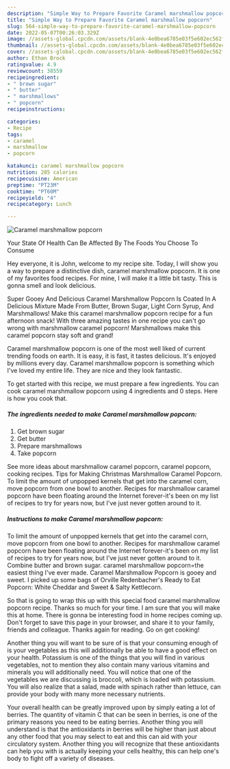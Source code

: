 ```yaml
---
description: "Simple Way to Prepare Favorite Caramel marshmallow popcorn"
title: "Simple Way to Prepare Favorite Caramel marshmallow popcorn"
slug: 564-simple-way-to-prepare-favorite-caramel-marshmallow-popcorn
date: 2022-05-07T00:26:03.329Z
image: //assets-global.cpcdn.com/assets/blank-4e0bea6785e03f5e602ec562f230caae08da540cada707380b4fe1bbebba43da.png
thumbnail: //assets-global.cpcdn.com/assets/blank-4e0bea6785e03f5e602ec562f230caae08da540cada707380b4fe1bbebba43da.png
cover: //assets-global.cpcdn.com/assets/blank-4e0bea6785e03f5e602ec562f230caae08da540cada707380b4fe1bbebba43da.png
author: Ethan Brock
ratingvalue: 4.9
reviewcount: 38559
recipeingredient:
- " brown sugar"
- " butter"
- " marshmallows"
- " popcorn"
recipeinstructions:

categories:
- Recipe
tags:
- caramel
- marshmallow
- popcorn

katakunci: caramel marshmallow popcorn 
nutrition: 285 calories
recipecuisine: American
preptime: "PT23M"
cooktime: "PT60M"
recipeyield: "4"
recipecategory: Lunch

---
```



![Caramel marshmallow popcorn](//assets-global.cpcdn.com/assets/blank-4e0bea6785e03f5e602ec562f230caae08da540cada707380b4fe1bbebba43da.png)

Your State Of Health Can Be Affected By The Foods You Choose To Consume

Hey everyone, it is John, welcome to my recipe site. Today, I will show you a way to prepare a distinctive dish, caramel marshmallow popcorn. It is one of my favorites food recipes. For mine, I will make it a little bit tasty. This is gonna smell and look delicious.

Super Gooey And Delicious Caramel Marshmallow Popcorn Is Coated In A Delicious Mixture Made From Butter, Brown Sugar, Light Corn Syrup, And Marshmallows! Make this caramel marshmallow popcorn recipe for a fun afternoon snack! With three amazing tastes in one recipe you can&#39;t go wrong with marshmallow caramel popcorn! Marshmallows make this caramel popcorn stay soft and grand!

Caramel marshmallow popcorn is one of the most well liked of current trending foods on earth. It is easy, it is fast, it tastes delicious. It's enjoyed by millions every day. Caramel marshmallow popcorn is something which I've loved my entire life. They are nice and they look fantastic.


To get started with this recipe, we must prepare a few ingredients. You can cook caramel marshmallow popcorn using 4 ingredients and 0 steps. Here is how you cook that.

<!--inarticleads1-->

##### The ingredients needed to make Caramel marshmallow popcorn:

1. Get  brown sugar
1. Get  butter
1. Prepare  marshmallows
1. Take  popcorn


See more ideas about marshmallow caramel popcorn, caramel popcorn, cooking recipes. Tips for Making Christmas Marshmallow Caramel Popcorn. To limit the amount of unpopped kernels that get into the caramel corn, move popcorn from one bowl to another. Recipes for marshmallow caramel popcorn have been floating around the Internet forever-it&#39;s been on my list of recipes to try for years now, but I&#39;ve just never gotten around to it. 

<!--inarticleads2-->

##### Instructions to make Caramel marshmallow popcorn:



To limit the amount of unpopped kernels that get into the caramel corn, move popcorn from one bowl to another. Recipes for marshmallow caramel popcorn have been floating around the Internet forever-it&#39;s been on my list of recipes to try for years now, but I&#39;ve just never gotten around to it. Combine butter and brown sugar. caramel marshmallow popcorn=the easiest thing I&#39;ve ever made. Caramel Marshmallow Popcorn is gooey and sweet. I picked up some bags of Orville Redenbacher&#39;s Ready to Eat Popcorn: White Cheddar and Sweet &amp; Salty Kettlecorn. 

So that is going to wrap this up with this special food caramel marshmallow popcorn recipe. Thanks so much for your time. I am sure that you will make this at home. There is gonna be interesting food in home recipes coming up. Don't forget to save this page in your browser, and share it to your family, friends and colleague. Thanks again for reading. Go on get cooking!

Another thing you will want to be sure of is that your consuming enough of is your vegetables as this will additionally be able to have a good effect on your health. Potassium is one of the things that you will find in various vegetables, not to mention they also contain many various vitamins and minerals you will additionally need. You will notice that one of the vegetables we are discussing is broccoli, which is loaded with potassium. You will also realize that a salad, made with spinach rather than lettuce, can provide your body with many more necessary nutrients.

Your overall health can be greatly improved upon by simply eating a lot of berries. The quantity of vitamin C that can be seen in berries, is one of the primary reasons you need to be eating berries. Another thing you will understand is that the antioxidants in berries will be higher than just about any other food that you may select to eat and this can aid with your circulatory system. Another thing you will recognize that these antioxidants can help you with is actually keeping your cells healthy, this can help one's body to fight off a variety of diseases.
